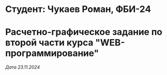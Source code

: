 # Студент: Чукаев Роман, ФБИ-24

# Расчетно-графическое задание по  второй части курса "WEB-программирование"

*Дата 23.11.2024*
